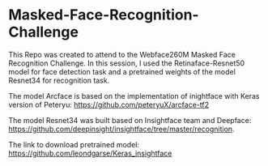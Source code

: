 # Masked-Face-Recognition-Challenge
This Repo was created to attend to the Webface260M Masked Face Recognition Challenge.
In this session, I used the Retinaface-Resnet50 model for face detection task and a pretrained weights of the model Resnet34 for recognition task.

The model Arcface is based on the implementation of inightface with Keras version of Peteryu: https://github.com/peteryuX/arcface-tf2

The model Resnet34 was built based on Insightface team and Deepface: https://github.com/deepinsight/insightface/tree/master/recognition. 

The link to download pretrained model: https://github.com/leondgarse/Keras_insightface
